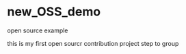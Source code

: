 # new_OSS_demo
open source example

this is my first open sourcr contribution project step to group 